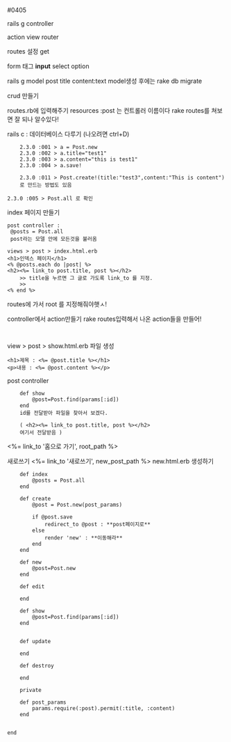#0405

rails g controller

action
view 
router

routes 설정 get

form 태그
**input** 
select
option

rails g model post title content:text
model생성 후에는 rake db migrate

crud 만들기

routes.rb에 입력해주기
  resources :post 는 컨트롤러 이름이다
  rake routes를 쳐보면 잘 되나 알수있다!

rails c : 데이터베이스 다루기 (나오려면 ctrl+D)
```
    2.3.0 :001 > a = Post.new
    2.3.0 :002 > a.title="test1"
    2.3.0 :003 > a.content="this is test1"
    2.3.0 :004 > a.save!
```
```
	2.3.0 :011 > Post.create!(title:"test3",content:"This is content")
	로 만드는 방법도 있음
```
	2.3.0 :005 > Post.all 로 확인


index 페이지 만들기

	post controller :
     @posts = Post.all
     post라는 모델 안에 모든것을 불러옴
     
    views > post > index.html.erb
    <h1>인덱스 페이지</h1>
    <% @posts.each do |post| %>
    <h2><%= link_to post.title, post %></h2>
    	>> title을 누르면 그 글로 가도록 link_to 를 지정.
    	>> 
    <% end %>
    
    
routes에 가서 root 를 지정해줘야햇ㅅ!

controller에서 action만들기
rake routes입력해서 나온 action들을 만들어!
```


```

view > post > show.html.erb 파일 생성
```
<h1>제목 : <%= @post.title %></h1>
<p>내용 : <%= @post.content %></p>
```

post controller
```
    def show
        @post=Post.find(params[:id])
    end
    id를 전달받아 파일을 찾아서 보겠다.
    
    ( <h2><%= link_to post.title, post %></h2>
    여기서 전달받음 )
```

<%= link_to '홈으로 가기', root_path %>

새로쓰기
<%= link_to '새로쓰기', new_post_path %>
new.html.erb 생성하기

```class PostsController < ApplicationController
    def index
        @posts = Post.all
    end
    
    def create
        @post = Post.new(post_params)
        
        if @post.save
            redirect_to @post : **post페이지로**
        else
            render 'new' : **이동해라**
        end
    end
    
    def new
        @post=Post.new
    end
    
    def edit
        
    end
    
    def show
        @post=Post.find(params[:id])
    end
    
    
    def update
        
    end
    
    def destroy
        
    end
    
    private
    
    def post_params
        params.require(:post).permit(:title, :content) 
    end
    

end

```
